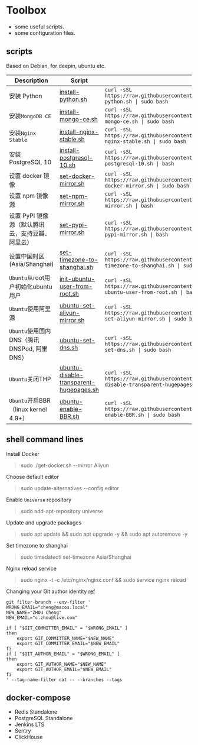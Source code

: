 Toolbox
===
* some useful scripts.
* some configuration files.

scripts
---
Based on Debian, for deepin, ubuntu etc.

Description | Script| Usage
---|---|---
安装 Python | [install-python.sh](https://raw.githubusercontent.com/ldsink/toolbox/master/install-python.sh) | `curl -sSL https://raw.githubusercontent.com/ldsink/toolbox/master/install-python.sh \| sudo bash`
安装`MongoDB CE` | [install-mongo-ce.sh](https://raw.githubusercontent.com/ldsink/toolbox/master/install-mongo-ce.sh) | `curl -sSL https://raw.githubusercontent.com/ldsink/toolbox/master/install-mongo-ce.sh \| sudo bash`
安装`Nginx Stable` | [install-nginx-stable.sh](https://raw.githubusercontent.com/ldsink/toolbox/master/install-nginx-stable.sh) | `curl -sSL https://raw.githubusercontent.com/ldsink/toolbox/master/install-nginx-stable.sh \| sudo bash`
安装 PostgreSQL 10 | [install-postgresql-10.sh](https://raw.githubusercontent.com/ldsink/toolbox/master/install-postgresql-10.sh) | `curl -sSL https://raw.githubusercontent.com/ldsink/toolbox/master/install-postgresql-10.sh \| bash`
设置 docker 镜像 | [set-docker-mirror.sh](https://raw.githubusercontent.com/ldsink/toolbox/master/set-docker-mirror.sh) | `curl -sSL https://raw.githubusercontent.com/ldsink/toolbox/master/set-docker-mirror.sh \| sudo bash`
设置 npm 镜像源 | [set-npm-mirror.sh](https://raw.githubusercontent.com/ldsink/toolbox/master/set-npm-mirror.sh) | `curl -sSL https://raw.githubusercontent.com/ldsink/toolbox/master/set-npm-mirror.sh \| bash`
设置 PyPI 镜像源（默认腾讯云，支持豆瓣、阿里云） | [set-pypi-mirror.sh](https://raw.githubusercontent.com/ldsink/toolbox/master/set-pypi-mirror.sh) | `curl -sSL https://raw.githubusercontent.com/ldsink/toolbox/master/set-pypi-mirror.sh \| bash`
设置中国时区(Asia/Shanghai) | [set-timezone-to-shanghai.sh](https://raw.githubusercontent.com/ldsink/toolbox/master/set-timezone-to-shanghai.sh) | `curl -sSL https://raw.githubusercontent.com/ldsink/toolbox/master/set-timezone-to-shanghai.sh \| sudo bash`
`Ubuntu`从root用户初始化ubuntu用户 | [init-ubuntu-user-from-root.sh](https://raw.githubusercontent.com/ldsink/toolbox/master/init-ubuntu-user-from-root.sh) | `curl -sSL https://raw.githubusercontent.com/ldsink/toolbox/master/init-ubuntu-user-from-root.sh \| bash`
`Ubuntu`使用阿里源 | [ubuntu-set-aliyun-mirror.sh](https://raw.githubusercontent.com/ldsink/toolbox/master/ubuntu-set-aliyun-mirror.sh) | `curl -sSL https://raw.githubusercontent.com/ldsink/toolbox/master/ubuntu-set-aliyun-mirror.sh \| sudo bash`
`Ubuntu`使用国内DNS（腾讯DNSPod, 阿里DNS） | [ubuntu-set-dns.sh](https://raw.githubusercontent.com/ldsink/toolbox/master/ubuntu-set-dns.sh) | `curl -sSL https://raw.githubusercontent.com/ldsink/toolbox/master/ubuntu-set-dns.sh \| sudo bash`
`Ubuntu`关闭THP | [ubuntu-disable-transparent-hugepages.sh](https://raw.githubusercontent.com/ldsink/toolbox/master/ubuntu-disable-transparent-hugepages.sh) | `curl -sSL https://raw.githubusercontent.com/ldsink/toolbox/master/ubuntu-disable-transparent-hugepages.sh \| sudo bash`
`Ubuntu`开启BBR（linux kernel 4.9+） | [ubuntu-enable-BBR.sh](https://raw.githubusercontent.com/ldsink/toolbox/master/ubuntu-enable-BBR.sh) | `curl -sSL https://raw.githubusercontent.com/ldsink/toolbox/master/ubuntu-enable-BBR.sh \| sudo bash`

shell command lines
---

Install Docker
> sudo ./get-docker.sh --mirror Aliyun

Choose default editor
> sudo update-alternatives --config editor

Enable `Universe` repository
> sudo add-apt-repository universe

Update and upgrade packages
> sudo apt update && sudo apt upgrade -y && sudo apt autoremove -y

Set timezone to shanghai
> sudo timedatectl set-timezone Asia/Shanghai

Nginx reload service
> sudo nginx -t -c /etc/nginx/nginx.conf && sudo service nginx reload

Changing your Git author identity [ref](https://www.git-tower.com/learn/git/faq/change-author-name-email)
```shell
git filter-branch --env-filter '
WRONG_EMAIL="cheng@macos.local"
NEW_NAME="ZHOU Cheng"
NEW_EMAIL="c.zhou@live.com"

if [ "$GIT_COMMITTER_EMAIL" = "$WRONG_EMAIL" ]
then
    export GIT_COMMITTER_NAME="$NEW_NAME"
    export GIT_COMMITTER_EMAIL="$NEW_EMAIL"
fi
if [ "$GIT_AUTHOR_EMAIL" = "$WRONG_EMAIL" ]
then
    export GIT_AUTHOR_NAME="$NEW_NAME"
    export GIT_AUTHOR_EMAIL="$NEW_EMAIL"
fi
' --tag-name-filter cat -- --branches --tags
```

docker-compose
---

* Redis Standalone
* PostgreSQL Standalone
* Jenkins LTS
* Sentry
* ClickHouse
